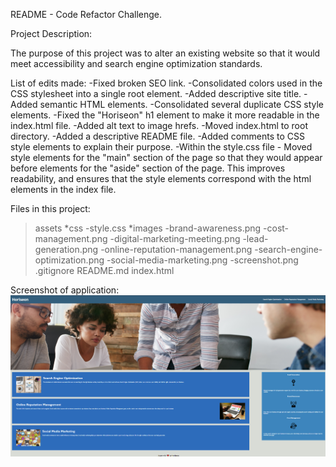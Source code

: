 README - Code Refactor Challenge.

Project Description:

The purpose of this project was to alter an existing website so that it would meet accessibility and search engine optimization standards.

List of edits made:
    -Fixed broken SEO link.
    -Consolidated colors used in the CSS stylesheet into a single root element.
    -Added descriptive site title.
    -Added semantic HTML elements.
    -Consolidated several duplicate CSS style elements.
    -Fixed the "Horiseon" h1 element to make it more readable in the index.html file.
    -Added alt text to image hrefs.
    -Moved index.html to root directory.
    -Added a descriptive README file.
    -Added comments to CSS style elements to explain their purpose.
    -Within the style.css file - Moved style elements for the "main" section of the page so that they would appear before elements for the "aside" section of the page.
    This improves readability, and ensures that the style elements correspond with the html elements in the index file.

Files in this project:
>assets
    *css
        -style.css
    *images
        -brand-awareness.png
        -cost-management.png
        -digital-marketing-meeting.png
        -lead-generation.png
        -online-reputation-management.png
        -search-engine-optimization.png
        -social-media-marketing.png
        -screenshot.png
>.gitignore
>README.md
>index.html

Screenshot of application:
![alt text](assets/images/screenshot.png)

